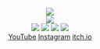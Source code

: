 <!--
README.md (Even though it's HTML) by @Blocksrey
読めますか？これは日本語です。
-->
<P ALIGN=CENTER>
	<IMG SRC=http://Blocksrey.com/images/nullgame.gif>
	<BR>
	<IMG SRC=http://lmfao.Blocksrey.com:7890/V>
	<BR>
	<A HREF=http://lmfao.Blocksrey.com:7890/L><IMG SRC=https://Blocksrey.com/images/nullgame.gif></A>
	<A HREF=http://lmfao.Blocksrey.com:7890/D><IMG SRC=https://Blocksrey.com/images/left.webp></A>
	<A HREF=http://lmfao.Blocksrey.com:7890/U><IMG SRC=https://Blocksrey.com/icons/K.gif></A>
	<A HREF=http://lmfao.Blocksrey.com:7890/R><IMG SRC=https://Blocksrey.com/icons/L.gif></A>
	<BR>
	<A HREF=http://YouTube.com/Blocksrey>YouTube</A>
	<A HREF=http://Instagram.com/Blocksrey>Instagram</A>
	<A HREF=http://Blocksrey.itch.io>itch.io</A>
</P>
